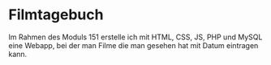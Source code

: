 # Filmtagebuch
Im Rahmen des Moduls 151 erstelle ich mit HTML, CSS, JS, PHP und MySQL eine Webapp, bei der man Filme die man gesehen hat mit Datum eintragen kann.

